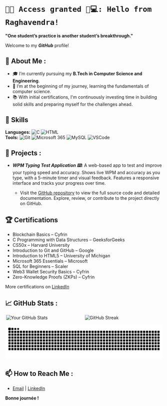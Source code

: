 # `🔐✅ Access granted 🤖💻: Hello from Raghavendra!`

**"One student’s practice is another student’s breakthrough."**

Welcome to my ***GitHub*** profile!

## 🚀 About Me :

- 🎓 I’m currently pursuing my **B.Tech in Computer Science and Engineering**.
- 🌱 I’m at the beginning of my journey, learning the fundamentals of computer science.
- 📚 With initial certifications, I'm continuously investing time in building solid skills and preparing myself for the challenges ahead.

## 💼 Skills

**Languages:** <img src="https://skillicons.dev/icons?i=c" width="30" height="30" alt="C"/> <img src="https://skillicons.dev/icons?i=html" width="30" height="30" alt="HTML"/>  
**Tools:** <img src="https://skillicons.dev/icons?i=git" width="30" height="30" alt="Git"/> <img src="https://img.icons8.com/fluency/240/microsoft-365.png" width="30" height="30" alt="Microsoft 365"/> <img src="https://skillicons.dev/icons?i=mysql" width="30" height="30" alt="MySQL"/> <img src="https://skillicons.dev/icons?i=vscode" width="30" height="30" alt="VSCode"/>



## 📁 Projects : 

- ***WPM Typing Test Application ⌨️:*** A web-based app to test and improve your typing speed and accuracy. Shows live WPM and accuracy as you type, with a 5-minute timer and visual feedback. Features a responsive interface and tracks your progress over time.
  
    - Visit the [GitHub repository](https://github.com/sasly2048/WPM-Typing-Test) to view the full source code and detailed documentation. Explore, review, or contribute to the project directly on GitHub.


## 🏆 Certifications

- Blockchain Basics – Cyfrin
- C Programming with Data Structures – GeeksforGeeks
- CS50x – Harvard University
- Introduction to Git and GitHub – Google
- Introduction to HTML5 – University of Michigan
- Microsoft 365 Essentials – Microsoft
- SQL for Beginners – Scaler
- Web3 Wallet Security Basics – Cyfrin
- Zero-Knowledge Proofs (ZKPs) – Cyfrin

More certifications on [LinkedIn](https://www.linkedin.com/in/raghavendra-g204800/details/certifications/)


## 📈 GitHub Stats :

<div style="display: flex; justify-content: space-around; width: 100%;">
  <img src="https://github-readme-stats.vercel.app/api?username=sasly2048&show_icons=true&theme=radical&card_width=450" alt="Your GitHub Stats" style="width: 49%;" />
  <img src="https://streak-stats.demolab.com/?user=sasly2048&theme=dark&card_width=450" alt="GitHub Streak" style="width: 49%;" />
</div>
<p align="center">
  <img src="https://raw.githubusercontent.com/sasly2048/sasly2048/output/github-contribution-grid-snake.svg" alt="snake" />
</p>

## 📫 How to Reach Me :

- [Email](mailto:raghavendrasujith204800@gmail.com) | [LinkedIn](https://www.linkedin.com/in/raghavendra-g204800/)





**Bonne journée !**
